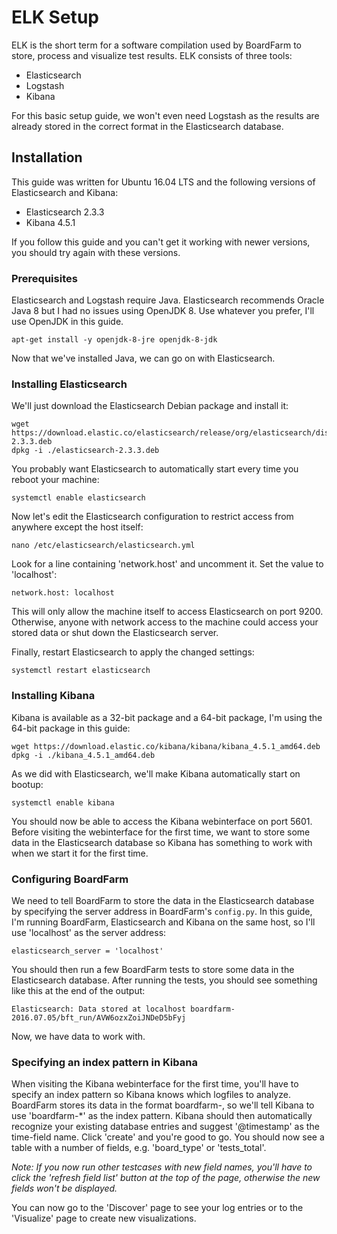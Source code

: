 ELK Setup
=========

ELK is the short term for a software compilation used by BoardFarm to store, process and visualize test results.
ELK consists of three tools:

* Elasticsearch
* Logstash
* Kibana

For this basic setup guide, we won't even need Logstash as the results are already stored in the correct format in the Elasticsearch database.

Installation
------------

This guide was written for Ubuntu 16.04 LTS and the following versions of Elasticsearch and Kibana:

* Elasticsearch 2.3.3
* Kibana 4.5.1

If you follow this guide and you can't get it working with newer versions, you should try again with these versions.

### Prerequisites

Elasticsearch and Logstash require Java. Elasticsearch recommends Oracle Java 8 but I had no issues using OpenJDK 8. Use whatever you prefer, I'll use OpenJDK in this guide.

    apt-get install -y openjdk-8-jre openjdk-8-jdk

Now that we've installed Java, we can go on with Elasticsearch.

### Installing Elasticsearch

We'll just download the Elasticsearch Debian package and install it:

    wget https://download.elastic.co/elasticsearch/release/org/elasticsearch/distribution/deb/elasticsearch/2.3.3/elasticsearch-2.3.3.deb
    dpkg -i ./elasticsearch-2.3.3.deb

You probably want Elasticsearch to automatically start every time you reboot your machine:

    systemctl enable elasticsearch
    
Now let's edit the Elasticsearch configuration to restrict access from anywhere except the host itself:

    nano /etc/elasticsearch/elasticsearch.yml

Look for a line containing 'network.host' and uncomment it. Set the value to 'localhost':

    network.host: localhost

This will only allow the machine itself to access Elasticsearch on port 9200. Otherwise, anyone with network access to the machine could access your stored data or shut down the Elasticsearch server.

Finally, restart Elasticsearch to apply the changed settings:

    systemctl restart elasticsearch

### Installing Kibana

Kibana is available as a 32-bit package and a 64-bit package, I'm using the 64-bit package in this guide:

    wget https://download.elastic.co/kibana/kibana/kibana_4.5.1_amd64.deb
    dpkg -i ./kibana_4.5.1_amd64.deb

As we did with Elasticsearch, we'll make Kibana automatically start on bootup:

    systemctl enable kibana

You should now be able to access the Kibana webinterface on port 5601. Before visiting the webinterface for the first time, we want to store some data in the Elasticsearch database so Kibana has something to work with when we start it for the first time.

### Configuring BoardFarm

We need to tell BoardFarm to store the data in the Elasticsearch database by specifying the server address in BoardFarm's `config.py`. In this guide, I'm running BoardFarm, Elasticsearch and Kibana on the same host, so I'll use 'localhost' as the server address:

    elasticsearch_server = 'localhost'

You should then run a few BoardFarm tests to store some data in the Elasticsearch database. After running the tests, you should see something like this at the end of the output:

    Elasticsearch: Data stored at localhost boardfarm-2016.07.05/bft_run/AVW6ozxZoiJNDeD5bFyj

Now, we have data to work with.

### Specifying an index pattern in Kibana

When visiting the Kibana webinterface for the first time, you'll have to specify an index pattern so Kibana knows which logfiles to analyze. BoardFarm stores its data in the format boardfarm-<yyyy-mm-dd>, so we'll tell Kibana to use 'boardfarm-\*' as the index pattern.
Kibana should then automatically recognize your existing database entries and suggest '@timestamp' as the time-field name.
Click 'create' and you're good to go. You should now see a table with a number of fields, e.g. 'board_type' or 'tests_total'.

*Note: If you now run other testcases with new field names, you'll have to click the 'refresh field list' button at the top of the page, otherwise the new fields won't be displayed.*

You can now go to the 'Discover' page to see your log entries or to the 'Visualize' page to create new visualizations.
